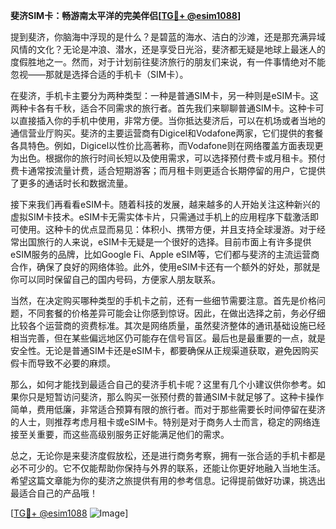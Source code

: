**斐济SIM卡：畅游南太平洋的完美伴侣[[TG💪+ @esim1088](https://t.me/s/esim1088)]**

提到斐济，你脑海中浮现的是什么？是碧蓝的海水、洁白的沙滩，还是那充满异域风情的文化？无论是冲浪、潜水，还是享受日光浴，斐济都无疑是地球上最迷人的度假胜地之一。然而，对于计划前往斐济旅行的朋友们来说，有一件事情绝对不能忽视——那就是选择合适的手机卡（SIM卡）。

在斐济，手机卡主要分为两种类型：一种是普通SIM卡，另一种则是eSIM卡。这两种卡各有千秋，适合不同需求的旅行者。首先我们来聊聊普通SIM卡。这种卡可以直接插入你的手机中使用，非常方便。当你抵达斐济后，可以在机场或者当地的通信营业厅购买。斐济的主要运营商有Digicel和Vodafone两家，它们提供的套餐各具特色。例如，Digicel以性价比高著称，而Vodafone则在网络覆盖方面表现更为出色。根据你的旅行时间长短以及使用需求，可以选择预付费卡或月租卡。预付费卡通常按流量计费，适合短期游客；而月租卡则更适合长期停留的用户，它提供了更多的通话时长和数据流量。

接下来我们再看看eSIM卡。随着科技的发展，越来越多的人开始关注这种新兴的虚拟SIM卡技术。eSIM卡无需实体卡片，只需通过手机上的应用程序下载激活即可使用。这种卡的优点显而易见：体积小、携带方便，并且支持全球漫游。对于经常出国旅行的人来说，eSIM卡无疑是一个很好的选择。目前市面上有许多提供eSIM服务的品牌，比如Google Fi、Apple eSIM等，它们都与斐济的主流运营商合作，确保了良好的网络体验。此外，使用eSIM卡还有一个额外的好处，那就是你可以同时保留自己的国内号码，方便家人朋友联系。

当然，在决定购买哪种类型的手机卡之前，还有一些细节需要注意。首先是价格问题，不同套餐的价格差异可能会让你感到惊讶。因此，在做出选择之前，务必仔细比较各个运营商的资费标准。其次是网络质量，虽然斐济整体的通讯基础设施已经相当完善，但在某些偏远地区仍可能存在信号盲区。最后也是最重要的一点，就是安全性。无论是普通SIM卡还是eSIM卡，都要确保从正规渠道获取，避免因购买假卡而导致不必要的麻烦。

那么，如何才能找到最适合自己的斐济手机卡呢？这里有几个小建议供你参考。如果你只是短暂访问斐济，那么购买一张预付费的普通SIM卡就足够了。这种卡操作简单，费用低廉，非常适合预算有限的旅行者。而对于那些需要长时间停留在斐济的人士，则推荐考虑月租卡或eSIM卡。特别是对于商务人士而言，稳定的网络连接至关重要，而这些高级别服务正好能满足他们的需求。

总之，无论你是来斐济度假放松，还是进行商务考察，拥有一张合适的手机卡都是必不可少的。它不仅能帮助你保持与外界的联系，还能让你更好地融入当地生活。希望这篇文章能为你的斐济之旅提供有用的参考信息。记得提前做好功课，挑选出最适合自己的产品哦！

[[TG💪+ @esim1088](https://t.me/s/esim1088) ![Image](https://i.postimg.cc/4NQfJmqS/Snipaste-2025-05-13-00-14-12.png)]